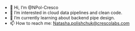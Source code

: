 - 👋 Hi, I’m @NPol-Cresco
- 👀 I’m interested in cloud data pipelines and clean code.
- 🌱 I’m currently learning about backend pipe design.
- 📫 How to reach me: Natasha.polishchuk@crescolabs.com

<!---
NPol-Cresco/NPol-Cresco is a ✨ special ✨ repository because its `README.md` (this file) appears on your GitHub profile.
You can click the Preview link to take a look at your changes.
--->
